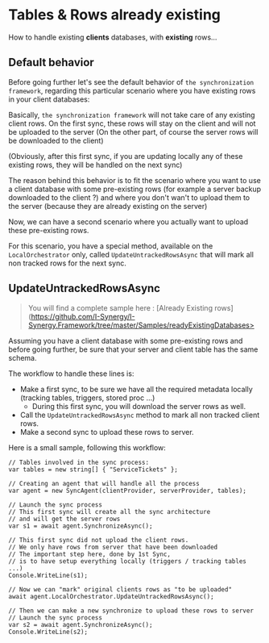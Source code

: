 Tables & Rows already existing
==============================

How to handle existing **clients** databases, with **existing** rows\...

Default behavior
----------------

Before going further let\'s see the default behavior of `the synchronization framework`, regarding
this particular scenario where you have existing rows in your client
databases:

Basically, `the synchronization framework` will not take care of any existing client rows. On the
first sync, these rows will stay on the client and will not be uploaded
to the server (On the other part, of course the server rows will be
downloaded to the client)

(Obviously, after this first sync, if you are updating locally any of
these existing rows, they will be handled on the next sync)

The reason behind this behavior is to fit the scenario where you want to
use a client database with some pre-existing rows (for example a server
backup downloaded to the client ?) and where you don\'t wan\'t to upload
them to the server (because they are already existing on the server)

Now, we can have a second scenario where you actually want to upload
these pre-existing rows.

For this scenario, you have a special method, available on the
`LocalOrchestrator` only, called `UpdateUntrackedRowsAsync` that will
mark all non tracked rows for the next sync.

UpdateUntrackedRowsAsync
------------------------

> You will find a complete sample here : [Already Existing
> rows](https://github.com/I-Synergy/I-Synergy.Framework/tree/master/Samples/readyExistingDatabases>

Assuming you have a client database with some pre-existing rows and
before going further, be sure that your server and client table has the
same schema.

The workflow to handle these lines is:

-   Make a first sync, to be sure we have all the required metadata locally (tracking tables, triggers, stored proc \...)
    -   During this first sync, you will download the server rows as
            well.
-   Call the `UpdateUntrackedRowsAsync` method to mark all non tracked
    client rows.
-   Make a second sync to upload these rows to server.

Here is a small sample, following this workflow:

``` {.sourceCode .csharp}
// Tables involved in the sync process:
var tables = new string[] { "ServiceTickets" };

// Creating an agent that will handle all the process
var agent = new SyncAgent(clientProvider, serverProvider, tables);

// Launch the sync process
// This first sync will create all the sync architecture
// and will get the server rows
var s1 = await agent.SynchronizeAsync();

// This first sync did not upload the client rows.
// We only have rows from server that have been downloaded
// The important step here, done by 1st Sync,
// is to have setup everything locally (triggers / tracking tables ...)
Console.WriteLine(s1);

// Now we can "mark" original clients rows as "to be uploaded"
await agent.LocalOrchestrator.UpdateUntrackedRowsAsync();

// Then we can make a new synchronize to upload these rows to server
// Launch the sync process
var s2 = await agent.SynchronizeAsync();
Console.WriteLine(s2);
```
